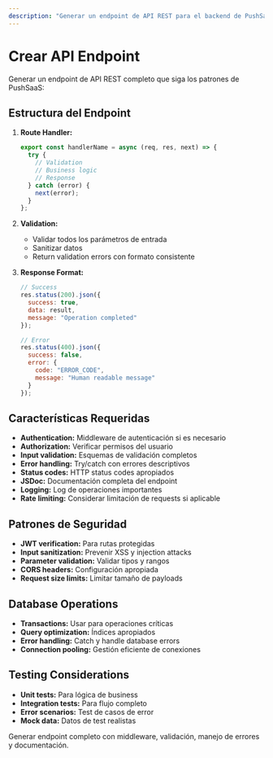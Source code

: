 ```yaml
---
description: "Generar un endpoint de API REST para el backend de PushSaaS"
---
```


# Crear API Endpoint

Generar un endpoint de API REST completo que siga los patrones de PushSaaS:

## Estructura del Endpoint

1. **Route Handler:**
   ```javascript
   export const handlerName = async (req, res, next) => {
     try {
       // Validation
       // Business logic
       // Response
     } catch (error) {
       next(error);
     }
   };
   ```

2. **Validation:**
   - Validar todos los parámetros de entrada
   - Sanitizar datos
   - Return validation errors con formato consistente

3. **Response Format:**
   ```javascript
   // Success
   res.status(200).json({
     success: true,
     data: result,
     message: "Operation completed"
   });
   
   // Error
   res.status(400).json({
     success: false,
     error: {
       code: "ERROR_CODE",
       message: "Human readable message"
     }
   });
   ```

## Características Requeridas

- **Authentication:** Middleware de autenticación si es necesario
- **Authorization:** Verificar permisos del usuario
- **Input validation:** Esquemas de validación completos
- **Error handling:** Try/catch con errores descriptivos
- **Status codes:** HTTP status codes apropiados
- **JSDoc:** Documentación completa del endpoint
- **Logging:** Log de operaciones importantes
- **Rate limiting:** Considerar limitación de requests si aplicable

## Patrones de Seguridad

- **JWT verification:** Para rutas protegidas
- **Input sanitization:** Prevenir XSS y injection attacks
- **Parameter validation:** Validar tipos y rangos
- **CORS headers:** Configuración apropiada
- **Request size limits:** Limitar tamaño de payloads

## Database Operations

- **Transactions:** Usar para operaciones críticas
- **Query optimization:** Índices apropiados
- **Error handling:** Catch y handle database errors
- **Connection pooling:** Gestión eficiente de conexiones

## Testing Considerations

- **Unit tests:** Para lógica de business
- **Integration tests:** Para flujo completo
- **Error scenarios:** Test de casos de error
- **Mock data:** Datos de test realistas

Generar endpoint completo con middleware, validación, manejo de errores y documentación.